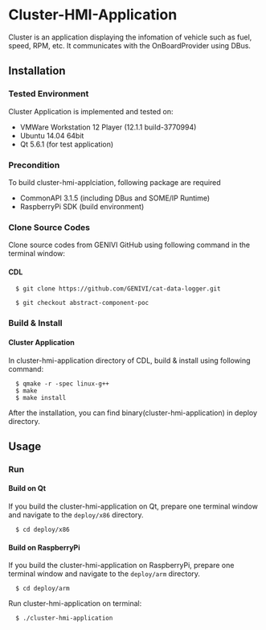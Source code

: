 # Cluster-HMI-Application
Cluster is an application displaying the infomation of vehicle such as fuel, speed, RPM, etc.
It communicates with the OnBoardProvider using DBus.

## Installation
### Tested Environment
Cluster Application is implemented and tested on:
* VMWare Workstation 12 Player (12.1.1 build-3770994)
* Ubuntu 14.04 64bit
* Qt 5.6.1 (for test application)

### Precondition
To build cluster-hmi-applciation, following package are required
* CommonAPI 3.1.5 (including DBus and SOME/IP Runtime)
* RaspberryPi SDK (build environment)

### Clone Source Codes
Clone source codes from GENIVI GitHub using following command in the terminal window:

#### CDL

      $ git clone https://github.com/GENIVI/cat-data-logger.git
    
      $ git checkout abstract-component-poc
      
### Build & Install
#### Cluster Application
In cluster-hmi-application directory of CDL, build & install using following command:

      $ qmake -r -spec linux-g++
      $ make
      $ make install

After the installation, you can find binary(cluster-hmi-application) in deploy directory.

## Usage

### Run
#### Build on Qt
If you build the cluster-hmi-application on Qt, prepare one terminal window and navigate to the `deploy/x86` directory.

      $ cd deploy/x86
      
#### Build on RaspberryPi
If you build the cluster-hmi-application on RaspberryPi, prepare one terminal window and navigate to the `deploy/arm` directory.

      $ cd deploy/arm
      
Run cluster-hmi-application on terminal:
      
      $ ./cluster-hmi-application
      
